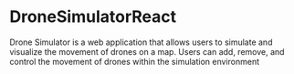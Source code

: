 # DroneSimulatorReact
Drone Simulator is a web application that allows users to simulate and visualize the movement of drones on a map. Users can add, remove, and control the movement of drones within the simulation environment
